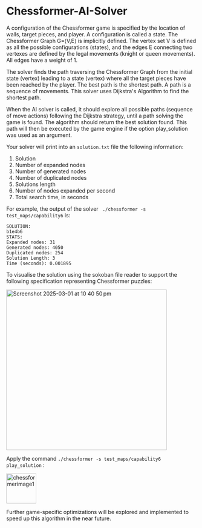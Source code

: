 # Chessformer-AI-Solver

A configuration of the Chessformer game is specified by the location of walls, target pieces, and player. A configuration is called a state. The Chessformer Graph G=⟨V,E⟩ is implicitly defined. The vertex set V is defined as all the possible configurations (states), and the edges E connecting two vertexes are defined by the legal movements (knight or queen movements). All edges have a weight of 1.

The solver finds the path traversing the Chessformer Graph from the initial state (vertex) leading to a state (vertex) where all the target pieces have been reached by the player. The best path is the shortest path. A path is a sequence of movements. This solver uses Dijkstra's Algorithm to find the shortest path.

When the AI solver is called, it should explore all possible paths (sequence of move actions) following the Dijkstra strategy, until a path solving the game is found. The algorithm should return the best solution found. This path will then be executed by the game engine if the option play_solution was used as an argument.

Your solver will print into an ```solution.txt``` file the following information: 

1. Solution
2. Number of expanded nodes
3. Number of generated nodes
4. Number of duplicated nodes
5. Solutions length
6. Number of nodes expanded per second
7. Total search time, in seconds

For example, the output of the solver ``` ./chessformer -s test_maps/capability6``` is:

```
SOLUTION:
b1e4b6
STATS:
Expanded nodes: 31
Generated nodes: 4050
Duplicated nodes: 254
Solution Length: 3
Time (seconds): 0.001895
```

To visualise the solution using the sokoban file reader to support the following specification representing Chessformer puzzles:

<img width="424" alt="Screenshot 2025-03-01 at 10 40 50 pm" src="https://github.com/user-attachments/assets/9e0aa9e8-419d-4e21-ba72-cd218dd3a518" />


Apply the command ```./chessformer -s test_maps/capability6 play_solution``` :

<img width="79" alt="chessformerimage1" src="https://github.com/user-attachments/assets/8411cecf-b2bc-44c7-b852-969c308248f4" />


Further game-specific optimizations will be explored and implemented to speed up this algorithm in the near future.
